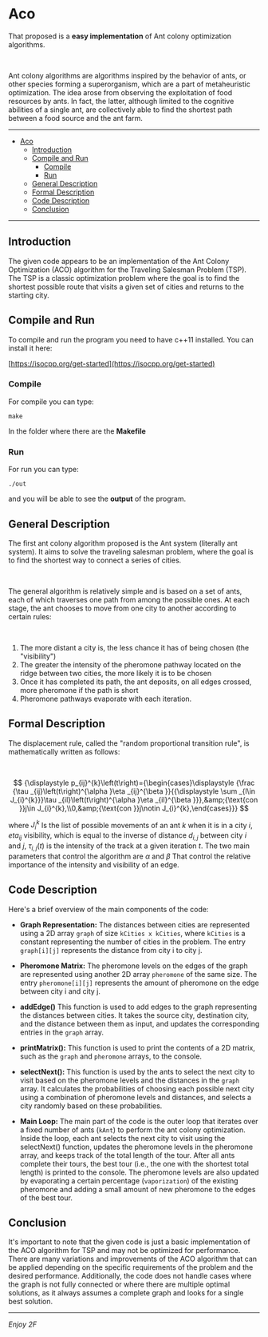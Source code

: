 # Aco

That proposed is a **easy implementation** of Ant colony optimization algorithms.

<br>

Ant colony algorithms are algorithms inspired by the behavior of ants, or other species forming a superorganism, which are a part of metaheuristic optimization.
The idea arose from observing the exploitation of food resources by ants. In fact, the latter, although limited to the cognitive abilities of a single ant, are collectively able to find the shortest path between a food source and the ant farm.

<hr>

- [Aco](#aco)
  - [Introduction](#introduction)
  - [Compile and Run](#compile-and-run)
    - [Compile](#compile)
    - [Run](#run)
  - [General Description](#general-description)
  - [Formal Description](#formal-description)
  - [Code Description](#code-description)
  - [Conclusion](#conclusion)

<hr>

## Introduction 

The given code appears to be an implementation of the Ant Colony Optimization (ACO) algorithm for the Traveling Salesman Problem (TSP). The TSP is a classic optimization problem where the goal is to find the shortest possible route that visits a given set of cities and returns to the starting city.

## Compile and Run

To compile and run the program you need to have c++11 installed. You can install it here:

[https://isocpp.org/get-started](https://isocpp.org/get-started)

### Compile

For compile you can type:

`make`

In the folder where there are the **Makefile**

### Run

For run you can type:

`./out`

and you will be able to see the **output** of the program.

## General Description

The first ant colony algorithm proposed is the Ant system (literally ant system). It aims to solve the traveling salesman problem, where the goal is to find the shortest way to connect a series of cities.

<br>

The general algorithm is relatively simple and is based on a set of ants, each of which traverses one path from among the possible ones. At each stage, the ant chooses to move from one city to another according to certain rules:

<br>

1. The more distant a city is, the less chance it has of being chosen (the "visibility")
2. The greater the intensity of the pheromone pathway located on the ridge between two cities, the more likely it is to be chosen
3. Once it has completed its path, the ant deposits, on all edges crossed, more pheromone if the path is short
4. Pheromone pathways evaporate with each iteration.

## Formal Description

The displacement rule, called the "random proportional transition rule", is mathematically written as follows:

<br>

```math

{\displaystyle p_{ij}^{k}\left(t\right)={\begin{cases}\displaystyle {\frac {\tau _{ij}\left(t\right)^{\alpha }\eta _{ij}^{\beta }}{{\displaystyle \sum _{l\in J_{i}^{k}}}\tau _{il}\left(t\right)^{\alpha }\eta _{il}^{\beta }}},&amp;{\text{con }}j\in J_{i}^{k},\\0,&amp;{\text{con }}j\notin J_{i}^{k},\end{cases}}}

```

where $J_i^k$ Is the list of possible movements of an ant $k$ when it is in a city $i$, $eta_{ij}$ visibility, which is equal to the inverse of distance $d_{i,j}$ between city $i$ and $j$, $\tau_{i,j}(t)$ is the intensity of the track at a given iteration $t$.
The two main parameters that control the algorithm are $\alpha$ and $\beta$ That control the relative importance of the intensity and visibility of an edge.


## Code Description

Here's a brief overview of the main components of the code:

- **Graph Representation:** The distances between cities are represented using a 2D array `graph` of size `kCities x kCities`, where `kCities` is a constant representing the number of cities in the problem. The entry `graph[i][j]` represents the distance from city i to city j.

- **Pheromone Matrix:** The pheromone levels on the edges of the graph are represented using another 2D array `pheromone` of the same size. The entry `pheromone[i][j]` represents the amount of pheromone on the edge between city i and city j.

- **addEdge()** This function is used to add edges to the graph representing the distances between cities. It takes the source city, destination city, and the distance between them as input, and updates the corresponding entries in the `graph` array.

- **printMatrix():** This function is used to print the contents of a 2D matrix, such as the `graph` and `pheromone` arrays, to the console.

- **selectNext():** This function is used by the ants to select the next city to visit based on the pheromone levels and the distances in the `graph` array. It calculates the probabilities of choosing each possible next city using a combination of pheromone levels and distances, and selects a city randomly based on these probabilities.

- **Main Loop:** The main part of the code is the outer loop that iterates over a fixed number of ants (`kAnt`) to perform the ant colony optimization. Inside the loop, each ant selects the next city to visit using the selectNext() function, updates the pheromone levels in the pheromone array, and keeps track of the total length of the tour. After all ants complete their tours, the best tour (i.e., the one with the shortest total length) is printed to the console. The pheromone levels are also updated by evaporating a certain percentage (`vaporization`) of the existing pheromone and adding a small amount of new pheromone to the edges of the best tour.
  
## Conclusion

It's important to note that the given code is just a basic implementation of the ACO algorithm for TSP and may not be optimized for performance. There are many variations and improvements of the ACO algorithm that can be applied depending on the specific requirements of the problem and the desired performance. Additionally, the code does not handle cases where the graph is not fully connected or where there are multiple optimal solutions, as it always assumes a complete graph and looks for a single best solution.

<hr>

*Enjoy 2F*